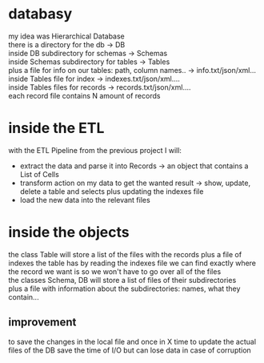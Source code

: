 # databasy
my idea was Hierarchical Database  
there is a directory for the db -> DB  
inside DB subdirectory for schemas -> Schemas  
inside Schemas subdirectory for tables -> Tables  
plus a file for info on our tables:   path, column names.. -> info.txt/json/xml...
inside Tables file for index -> indexes.txt/json/xml....  
inside Tables files for records -> records.txt/json/xml....  
each record file contains N amount of records 

# inside the ETL 
with the ETL Pipeline from the previous project I will:
* extract the data and parse it into Records -> an object that contains a List of Cells
* transform action on my data to get the wanted result -> show, update, delete a table and selects
  plus updating the indexes file
* load the new data into the relevant files


# inside the objects
the class Table will store a list of the files with the records
plus a file of indexes the table has
by reading the indexes file we can find exactly where the record we want is
so we won't have to go over all of the files  
the classes Schema, DB will store a list of files of their subdirectories  
plus a file with information about the subdirectories: names, what they contain...

## improvement
to save the changes in the local file and once in X time to update the actual files of the DB
save the time of I/O but can lose data in case of corruption


